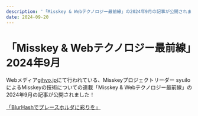 ```yaml
---
description: '「Misskey & Webテクノロジー最前線」の2024年9月の記事が公開されました'
date: 2024-09-20
---
```


# 「Misskey & Webテクノロジー最前線」2024年9月

Webメディア[gihyo.jp](https://gihyo.jp/)にて行われている、Misskeyプロジェクトリーダー syuiloによるMisskeyの技術についての連載「Misskey & Webテクノロジー最前線」の2024年9月の記事が公開されました！

[「BlurHashでプレースホルダに彩りを」](https://gihyo.jp/article/2024/09/misskey-16)
